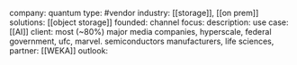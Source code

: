 company: quantum
type: #vendor
industry: [[storage]], [[on prem]]
solutions: [[object storage]]
founded:
channel focus:
description:
use case: [[AI]] 
client: most (~80%) major media companies, hyperscale, federal government, ufc, marvel. semiconductors manufacturers, life sciences, 
partner: [[WEKA]]
outlook: